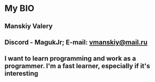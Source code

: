 # My BIO
## Manskiy Valery
## Discord - MagukJr; E-mail: vmanskiy@mail.ru
## I want to learn programming and work as a programmer. I'm a fast learner, especially if it's interesting
